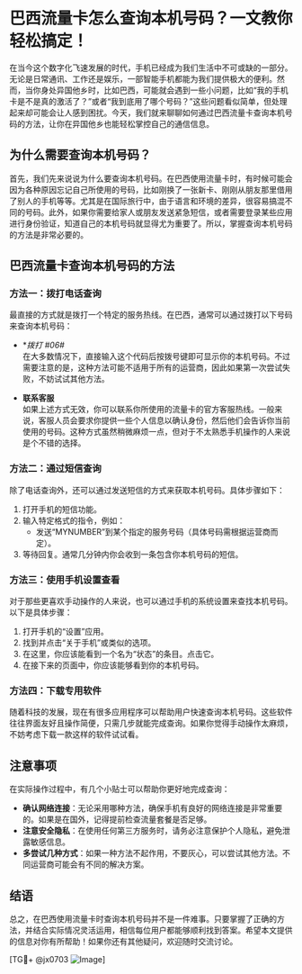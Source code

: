 # 巴西流量卡怎么查询本机号码？一文教你轻松搞定！

在当今这个数字化飞速发展的时代，手机已经成为我们生活中不可或缺的一部分。无论是日常通讯、工作还是娱乐，一部智能手机都能为我们提供极大的便利。然而，当你身处异国他乡时，比如巴西，可能就会遇到一些小问题，比如“我的手机卡是不是真的激活了？”或者“我到底用了哪个号码？”这些问题看似简单，但处理起来却可能会让人感到困扰。今天，我们就来聊聊如何通过巴西流量卡查询本机号码的方法，让你在异国他乡也能轻松掌控自己的通信信息。

## 为什么需要查询本机号码？

首先，我们先来说说为什么要查询本机号码。在巴西使用流量卡时，有时候可能会因为各种原因忘记自己所使用的号码，比如刚换了一张新卡、刚刚从朋友那里借用了别人的手机等等。尤其是在国际旅行中，由于语言和环境的差异，很容易搞混不同的号码。此外，如果你需要给家人或朋友发送紧急短信，或者需要登录某些应用进行身份验证，知道自己的本机号码就显得尤为重要了。所以，掌握查询本机号码的方法是非常必要的。

## 巴西流量卡查询本机号码的方法

### 方法一：拨打电话查询

最直接的方式就是拨打一个特定的服务热线。在巴西，通常可以通过拨打以下号码来查询本机号码：

- **拨打 *#06#**  
  在大多数情况下，直接输入这个代码后按拨号键即可显示你的本机号码。不过需要注意的是，这种方法可能不适用于所有的运营商，因此如果第一次尝试失败，不妨试试其他方法。

- **联系客服**  
  如果上述方式无效，你可以联系你所使用的流量卡的官方客服热线。一般来说，客服人员会要求你提供一些个人信息以确认身份，然后他们会告诉你当前使用的号码。这种方式虽然稍微麻烦一点，但对于不太熟悉手机操作的人来说是个不错的选择。

### 方法二：通过短信查询

除了电话查询外，还可以通过发送短信的方式来获取本机号码。具体步骤如下：

1. 打开手机的短信功能。
2. 输入特定格式的指令，例如：
   - 发送“MYNUMBER”到某个指定的服务号码（具体号码需根据运营商而定）。
3. 等待回复。通常几分钟内你会收到一条包含你本机号码的短信。

### 方法三：使用手机设置查看

对于那些更喜欢手动操作的人来说，也可以通过手机的系统设置来查找本机号码。以下是具体步骤：

1. 打开手机的“设置”应用。
2. 找到并点击“关于手机”或类似的选项。
3. 在这里，你应该能看到一个名为“状态”的条目。点击它。
4. 在接下来的页面中，你应该能够看到你的本机号码。

### 方法四：下载专用软件

随着科技的发展，现在有很多应用程序可以帮助用户快速查询本机号码。这些软件往往界面友好且操作简便，只需几步就能完成查询。如果你觉得手动操作太麻烦，不妨考虑下载一款这样的软件试试看。

## 注意事项

在实际操作过程中，有几个小贴士可以帮助你更好地完成查询：

- **确认网络连接**：无论采用哪种方法，确保手机有良好的网络连接是非常重要的。如果是在国外，记得提前检查流量套餐是否足够。
- **注意安全隐私**：在使用任何第三方服务时，请务必注意保护个人隐私，避免泄露敏感信息。
- **多尝试几种方式**：如果一种方法不起作用，不要灰心，可以尝试其他方法。不同运营商可能会有不同的解决方案。

## 结语

总之，在巴西使用流量卡时查询本机号码并不是一件难事。只要掌握了正确的方法，并结合实际情况灵活运用，相信每位用户都能够顺利找到答案。希望本文提供的信息对你有所帮助！如果你还有其他疑问，欢迎随时交流讨论。

[TG💪+ @jx0703 ![Image](https://github.com/user-attachments/assets/dbca1d08-cadb-493c-b0ec-ad6f7a83f270)]